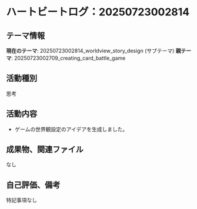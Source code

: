 # ハートビートログ：20250723002814

## テーマ情報
**現在のテーマ**: 20250723002814_worldview_story_design (サブテーマ)
**親テーマ**: 20250723002709_creating_card_battle_game

## 活動種別
思考

## 活動内容
- ゲームの世界観設定のアイデアを生成しました。

## 成果物、関連ファイル
なし

## 自己評価、備考
特記事項なし
